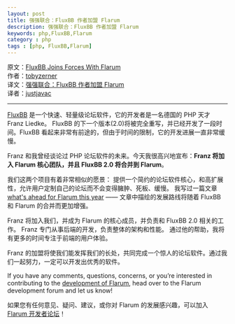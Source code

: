 ```yaml
---
layout: post
title: 强强联合：FluxBB 作者加盟 Flarum
description: 强强联合：FluxBB 作者加盟 Flarum
keywords: php,FluxBB,Flarum
category : php
tags : [php, FluxBB,Flarum]
---
```


原文：[FluxBB Joins Forces With Flarum](http://tobyzerner.com/fluxbb)  
作者：[tobyzerner](http://tobyzerner.com)  
译文：[强强联合：FluxBB 作者加盟 Flarum](http://justjavac.com/2015/03/17/fluxbb-joins-forces-with-flarum.html)  
译者：[justjavac](http://justjavac.com)

----------------

[FluxBB](http://fluxbb.org) 是一个快速、轻量级论坛软件，它的开发者是一名德国的 PHP 天才 Franz Liedke。
FluxBB 的下一个版本(2.0)将被完全重写，并已经开发了一段时间。FluxBB 看起来非常有前途的，但由于时间的限制，它的开发进展一直非常缓慢。

Franz 和我曾经谈论过 PHP 论坛软件的未来。今天我很高兴地宣布：**Franz 将加入 Flarum 核心团队，并且 FluxBB 2.0 将合并到 Flarum**。

我们这两个项目有着非常相似的愿景：
提供一个简约的论坛软件核心，和高扩展性，允许用户定制自己的论坛而不会变得臃肿、死板、缓慢。
我写过一篇文章 [what's ahead for Flarum this year](http://tobyzerner.com/flarum) —— 文章中描绘的发展路线将随着 FluxBB 和 Flarum 的合并而更加增强。

Franz 将加入我们，并成为 Flarum 的核心成员，并负责和 FluxBB 2.0 相关的工作。
Franz 专门从事后端的开发，负责整体的架构和性能。
通过他的帮助，我将有更多的时间专注于前端的用户体验。

Franz 的加盟将使我们能发挥我们的长处，共同完成一个惊人的论坛软件。通过我们一起努力，一定可以开发出优秀的软件。

If you have any comments, questions, concerns, or you’re interested in contributing to the [development of Flarum](http://discuss.flarum.org), head over to the Flarum development forum and let us know!

如果您有任何意见、疑问、建议，或你对 Flarum 的发展感兴趣，可以加入 [Flarum 开发者论坛](http://discuss.flarum.org.cn)！



